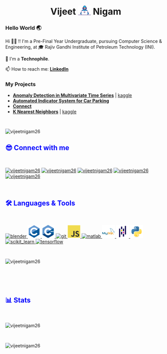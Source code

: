 <h1 align="center"> Vijeet <img src="https://github.com/vijeetnigam26/vijeetnigam26/blob/main/gif/Developer.gif" width="40px"> Nigam</h1>

<!-- <img align="right" alt="Coder GIF" height=300 width=400 src="https://github.com/vijeetnigam26/vijeetnigam26/blob/main/gif/coder7.gif" /> -->
<!--  -->
 <h3> Hello World 🌏 </h3>

Hi 👋🏻 !! I'm a Pre-Final Year Undergraduate, pursuing Computer Science & Engineering, at 🎓 Rajiv Gandhi Institute of Petroleum Technology (INI).
 
 🔭 I'm a **Technophile**.

 📫 How to reach me: [**LinkedIn**](https://www.linkedin.com/in/vijeetnigam26/)
 <br>
 
 <h3> My Projects</h3>
 
 - [**Anomaly Detection in Multivariate Time Series**](https://github.com/vijeetnigam26/Anomaly-Detection-in-Multivariate-Time-Series) | [kaggle](https://www.kaggle.com/code/vijeetnigam26/anomaly-detection-in-multivariate-time-series)
 - [**Automated Indicator System for Car Parking**](https://github.com/vijeetnigam26/Automated-Indicator-System-for-Car-Parking)
 - [**Connect**](https://github.com/vijeetnigam26/Connect) 
 - [**K Nearest Neighbors**](https://github.com/vijeetnigam26/K-Nearest-Neighbors) | [kaggle](https://www.kaggle.com/code/vijeetnigam26/k-nearest-neighbors)
 
 <br>
<p align="left"> <img src="https://komarev.com/ghpvc/?username=vijeetnigam26&label=Profile%20views&color=brightgreen&style=flat" alt="vijeetnigam26" style= "margin-left:0%" height=25 widht=100% > </p>


<h2 align="left" style="color:blue;">😎 Connect with me</h2>

<br> 

<p align="left">

 <!-- <a href="https://stackoverflow.com/users/vijeetnigam26" target="blank"><img align="center" style="margin-left:5" src="https://raw.githubusercontent.com/rahuldkjain/github-profile-readme-generator/master/src/images/icons/Social/stack-overflow.svg" alt="vijeetnigam26" height="30" width="40" /></a> 
 <a href="https://twitter.com/vijeetnigam26" target="blank"><img align="center" src="https://raw.githubusercontent.com/rahuldkjain/github-profile-readme-generator/master/src/images/icons/Social/twitter.svg" alt="vijeetnigam26" height="30" width="40"/></a>
-->
 
 <a href="https://linkedin.com/in/vijeetnigam26" target="blank"><img align="center" src="https://raw.githubusercontent.com/rahuldkjain/github-profile-readme-generator/master/src/images/icons/Social/linked-in-alt.svg" alt="vijeetnigam26" height="30" width="40" /></a>
<a href="https://kaggle.com/vijeetnigam26" target="blank"><img align="center" style="margin-left:5" src="https://raw.githubusercontent.com/rahuldkjain/github-profile-readme-generator/master/src/images/icons/Social/kaggle.svg" alt="vijeetnigam26" height="30" width="40" /></a>
<a href="https://www.codechef.com/users/vijeetnigam26" target="blank"><img align="center" style="margin-left:5" src="https://img.icons8.com/color/480/codechef.png" alt="vijeetnigam26" height="35" width="35" /></a>
<a href="https://codeforces.com/profile/vijeetnigam26" target="blank"><img align="center" style="margin-left:5" src="https://cdn.iconscout.com/icon/free/png-256/code-forces-3628695-3029920.png" alt="vijeetnigam26" height="35" width="35" /></a>
<a href="https://instagram.com/vijeetnigam26" target="blank"><img align="center" style="margin-left:5" src="https://raw.githubusercontent.com/rahuldkjain/github-profile-readme-generator/master/src/images/icons/Social/instagram.svg" alt="vijeetnigam26" height="30" width="40" /></a>
  
</p>
 <br> 
<h2 align="left" style="color:blue">🛠️ Languages & Tools</h2>
<br> 
<p align="left"> <a href="https://www.blender.org/" target="_blank" rel="noreferrer"> <img src="https://download.blender.org/branding/community/blender_community_badge_white.svg" alt="blender" width="40" height="40"/> </a> <a href="https://www.cprogramming.com/" target="_blank" rel="noreferrer"> <img src="https://raw.githubusercontent.com/devicons/devicon/master/icons/c/c-original.svg" alt="c" width="40" height="40"/> </a> <a href="https://www.w3schools.com/cpp/" target="_blank" rel="noreferrer"> <img src="https://raw.githubusercontent.com/devicons/devicon/master/icons/cplusplus/cplusplus-original.svg" alt="cplusplus" width="40" height="40"/> </a> <a href="https://git-scm.com/" target="_blank" rel="noreferrer"> <img src="https://www.vectorlogo.zone/logos/git-scm/git-scm-icon.svg" alt="git" width="40" height="40"/> </a> <a href="https://developer.mozilla.org/en-US/docs/Web/JavaScript" target="_blank" rel="noreferrer"> <img src="https://raw.githubusercontent.com/devicons/devicon/master/icons/javascript/javascript-original.svg" alt="javascript" width="40" height="40"/> </a> <a href="https://www.mathworks.com/" target="_blank" rel="noreferrer"> <img src="https://upload.wikimedia.org/wikipedia/commons/2/21/Matlab_Logo.png" alt="matlab" width="40" height="40"/> </a> <a href="https://www.mysql.com/" target="_blank" rel="noreferrer"> <img src="https://raw.githubusercontent.com/devicons/devicon/master/icons/mysql/mysql-original-wordmark.svg" alt="mysql" width="40" height="40"/> </a>  <a href="https://pandas.pydata.org/" target="_blank" rel="noreferrer"> <img src="https://raw.githubusercontent.com/devicons/devicon/2ae2a900d2f041da66e950e4d48052658d850630/icons/pandas/pandas-original.svg" alt="pandas" width="40" height="40"/> </a> <a href="https://www.python.org" target="_blank" rel="noreferrer"> <img src="https://raw.githubusercontent.com/devicons/devicon/master/icons/python/python-original.svg" alt="python" width="40" height="40"/> </a> <a href="https://scikit-learn.org/" target="_blank" rel="noreferrer"> <img src="https://upload.wikimedia.org/wikipedia/commons/0/05/Scikit_learn_logo_small.svg" alt="scikit_learn" width="40" height="40"/> </a> <a href="https://www.tensorflow.org" target="_blank" rel="noreferrer"> <img src="https://www.vectorlogo.zone/logos/tensorflow/tensorflow-icon.svg" alt="tensorflow" width="40" height="40"/> </a> </p>

 <br> 
<p><img align="left" src="https://github-readme-stats.vercel.app/api/top-langs/?username=vijeetnigam26&layout=compact" alt="vijeetnigam26" style="display:block;"/></p>

<br> <br> <br> <br> <br>

<h2 style="color:blue">📊 Stats</h2>

<br>

<p><img align="center" src="https://github-readme-stats.vercel.app/api?username=vijeetnigam26&show_icons=true&theme=default" alt="vijeetnigam26" /></p>
 <!--  https://github-readme-stats.vercel.app/api?username=vijeetnigam26&show_icons=true&locale=en"  -->
<br>

<p><img align="center" src="https://github-readme-streak-stats.herokuapp.com/?user=vijeetnigam26&" alt="vijeetnigam26" /></p>
